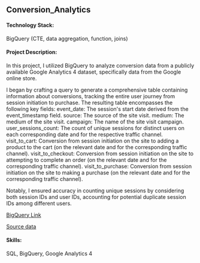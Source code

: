 ## Conversion_Analytics

#### Technology Stack:
BigQuery (CTE, data aggregation, function, joins)

#### Project Description:
In this project, I utilized BigQuery to analyze conversion data from a publicly available Google Analytics 4 dataset, specifically data from the Google online store.

I began by crafting a query to generate a comprehensive table containing information about conversions, tracking the entire user journey from session initiation to purchase. The resulting table encompasses the following key fields:
event_date: The session's start date derived from the event_timestamp field.
source: The source of the site visit.
medium: The medium of the site visit.
campaign: The name of the site visit campaign.
user_sessions_count: The count of unique sessions for distinct users on each corresponding date and for the respective traffic channel.
visit_to_cart: Conversion from session initiation on the site to adding a product to the cart (on the relevant date and for the corresponding traffic channel).
visit_to_checkout: Conversion from session initiation on the site to attempting to complete an order (on the relevant date and for the corresponding traffic channel).
visit_to_purchase: Conversion from session initiation on the site to making a purchase (on the relevant date and for the corresponding traffic channel).

Notably, I ensured accuracy in counting unique sessions by considering both session IDs and user IDs, accounting for potential duplicate session IDs among different users.

[BigQuery Link](https://console.cloud.google.com/bigquery?sq=916069414937:d96af45f57ad4dd0a4f6b731ceca6ee5)

[Source data](https://console.cloud.google.com/bigquery?p=bigquery-public-data&d=ga4_obfuscated_sample_ecommerce&t=events_20210131&page=table&project=hardy-scarab-392910)

#### Skills:
SQL, BigQuery, Google Analytics 4
